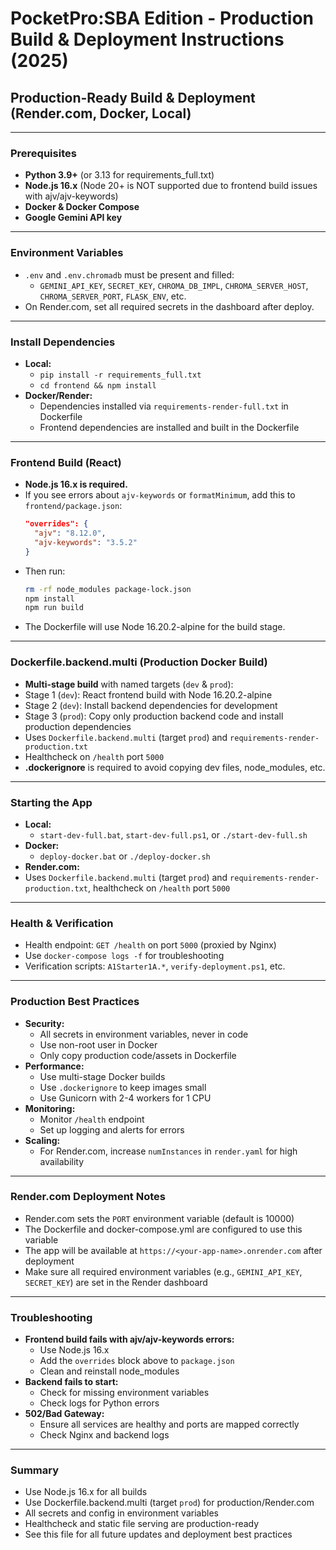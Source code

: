 # PocketPro:SBA Edition - Production Build & Deployment Instructions (2025)

## Production-Ready Build & Deployment (Render.com, Docker, Local)

---

### Prerequisites
- **Python 3.9+** (or 3.13 for requirements_full.txt)
- **Node.js 16.x** (Node 20+ is NOT supported due to frontend build issues with ajv/ajv-keywords)
- **Docker & Docker Compose**
- **Google Gemini API key**

---

### Environment Variables
- `.env` and `.env.chromadb` must be present and filled:
  - `GEMINI_API_KEY`, `SECRET_KEY`, `CHROMA_DB_IMPL`, `CHROMA_SERVER_HOST`, `CHROMA_SERVER_PORT`, `FLASK_ENV`, etc.
- On Render.com, set all required secrets in the dashboard after deploy.

---

### Install Dependencies
- **Local:**
  - `pip install -r requirements_full.txt`
  - `cd frontend && npm install`
- **Docker/Render:**
  - Dependencies installed via `requirements-render-full.txt` in Dockerfile
  - Frontend dependencies are installed and built in the Dockerfile

---

### Frontend Build (React)
- **Node.js 16.x is required.**
- If you see errors about `ajv-keywords` or `formatMinimum`, add this to `frontend/package.json`:
  ```json
  "overrides": {
    "ajv": "8.12.0",
    "ajv-keywords": "3.5.2"
  }
  ```
- Then run:
  ```sh
  rm -rf node_modules package-lock.json
  npm install
  npm run build
  ```
- The Dockerfile will use Node 16.20.2-alpine for the build stage.

---

### Dockerfile.backend.multi (Production Docker Build)
- **Multi-stage build** with named targets (`dev` & `prod`):
- Stage 1 (`dev`): React frontend build with Node 16.20.2-alpine
- Stage 2 (`dev`): Install backend dependencies for development
- Stage 3 (`prod`): Copy only production backend code and install production dependencies
- Uses `Dockerfile.backend.multi` (target `prod`) and `requirements-render-production.txt`
- Healthcheck on `/health` port `5000`
- **.dockerignore** is required to avoid copying dev files, node_modules, etc.

---

### Starting the App
- **Local:**
  - `start-dev-full.bat`, `start-dev-full.ps1`, or `./start-dev-full.sh`
- **Docker:**
  - `deploy-docker.bat` or `./deploy-docker.sh`
- **Render.com:**
- Uses `Dockerfile.backend.multi` (target `prod`) and `requirements-render-production.txt`, healthcheck on `/health` port `5000`

---

### Health & Verification
- Health endpoint: `GET /health` on port `5000` (proxied by Nginx)
- Use `docker-compose logs -f` for troubleshooting
- Verification scripts: `A1Starter1A.*`, `verify-deployment.ps1`, etc.

---

### Production Best Practices
- **Security:**
  - All secrets in environment variables, never in code
  - Use non-root user in Docker
  - Only copy production code/assets in Dockerfile
- **Performance:**
  - Use multi-stage Docker builds
  - Use `.dockerignore` to keep images small
  - Use Gunicorn with 2-4 workers for 1 CPU
- **Monitoring:**
  - Monitor `/health` endpoint
  - Set up logging and alerts for errors
- **Scaling:**
  - For Render.com, increase `numInstances` in `render.yaml` for high availability

---

### Render.com Deployment Notes
- Render.com sets the `PORT` environment variable (default is 10000)
- The Dockerfile and docker-compose.yml are configured to use this variable
- The app will be available at `https://<your-app-name>.onrender.com` after deployment
- Make sure all required environment variables (e.g., `GEMINI_API_KEY`, `SECRET_KEY`) are set in the Render dashboard

---

### Troubleshooting
- **Frontend build fails with ajv/ajv-keywords errors:**
  - Use Node.js 16.x
  - Add the `overrides` block above to `package.json`
  - Clean and reinstall node_modules
- **Backend fails to start:**
  - Check for missing environment variables
  - Check logs for Python errors
- **502/Bad Gateway:**
  - Ensure all services are healthy and ports are mapped correctly
  - Check Nginx and backend logs

---

### Summary
- Use Node.js 16.x for all builds
- Use Dockerfile.backend.multi (target `prod`) for production/Render.com
- All secrets and config in environment variables
- Healthcheck and static file serving are production-ready
- See this file for all future updates and deployment best practices
